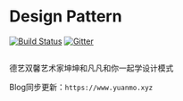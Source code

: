 # Design Pattern

[![Build Status](https://travis-ci.org/Matthew-Han/java-design-pattern.svg?branch=master)](https://travis-ci.org/Matthew-Han/java-design-pattern)
[![Gitter](https://badges.gitter.im/情感交流地带/community.svg)](https://gitter.im/情感交流地带/community?utm_source=badge&utm_medium=badge&utm_campaign=pr-badge)

## 
德艺双馨艺术家坤坤和凡凡和你一起学设计模式

Blog同步更新：`https://www.yuanmo.xyz`